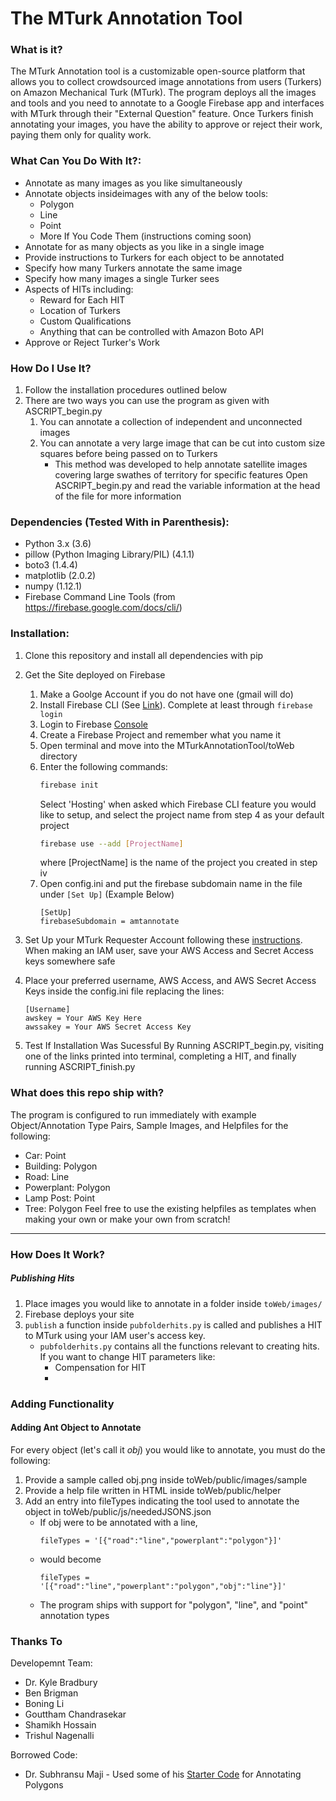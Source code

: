 # The MTurk Annotation Tool

### What is it?
The MTurk Annotation tool is a customizable open-source platform that allows you to collect crowdsourced image annotations from users (Turkers) on Amazon Mechanical Turk (MTurk). The program deploys all the images and tools and you need to annotate to a Google Firebase app and interfaces with MTurk through their "External Question" feature. Once Turkers finish annotating your images, you have the ability to approve or reject their work, paying them only for quality work.

### What Can You Do With It?:
- Annotate as many images as you like simultaneously
- Annotate objects insideimages with any of the below tools:
 	- Polygon
 	- Line 
    - Point
    - More If You Code Them (instructions coming soon)
- Annotate for as many objects as you like in a single image
- Provide instructions to Turkers for each object to be annotated
- Specify how many Turkers annotate the same image
- Specify how many images a single Turker sees
- Aspects of HITs including:
  - Reward for Each HIT
  - Location of Turkers
  - Custom Qualifications
  - Anything that can be controlled with Amazon Boto API
- Approve or Reject Turker's Work 

### How Do I Use It?
1. Follow the installation procedures outlined below
2. There are two ways you can use the program as given with ASCRIPT_begin.py
	1. You can annotate a collection of independent and unconnected images
	2. You can annotate a very large image that can be cut into custom size squares before being passed on to Turkers
		- This method was developed to help annotate satellite images covering large swathes of territory for specific features
Open ASCRIPT_begin.py and read the variable information at the head of the file for more information


### Dependencies (Tested With in Parenthesis):
- Python 3.x (3.6)
- pillow (Python Imaging Library/PIL) (4.1.1)
- boto3 (1.4.4) 
- matplotlib (2.0.2)
- numpy (1.12.1)
- Firebase Command Line Tools (from https://firebase.google.com/docs/cli/)

### Installation:
1. Clone this repository and install all dependencies with pip

2. Get the Site deployed on Firebase
	1. Make a Goolge Account if you do not have one (gmail will do)
	2. Install Firebase CLI (See [Link](https://firebase.google.com/docs/cli/)). Complete at least through ```firebase login```
	3. Login to Firebase [Console](https://console.firebase.google.com/)
	4. Create a Firebase Project and remember what you name it
	5. Open terminal and move into the MTurkAnnotationTool/toWeb directory
	6. Enter the following commands:
		```bash
		firebase init 
		```
		Select 'Hosting' when asked which Firebase CLI feature you would like to setup, and select the project name from step 4 as your default project
		```bash
		firebase use --add [ProjectName]
		```
		where [ProjectName] is the name of the project you created in step iv
	7. Open config.ini and put the firebase subdomain name in the file under ```[Set Up]``` (Example Below)
		```
		[SetUp]
		firebaseSubdomain = amtannotate
		```
3. Set Up your MTurk Requester Account following these [instructions](http://docs.aws.amazon.com/AWSMechTurk/latest/AWSMechanicalTurkGettingStartedGuide/SetUp.html#setup-aws-account). When making an IAM user, save your AWS Access and Secret Access keys somewhere safe

4. Place your preferred username, AWS Access, and AWS Secret Access Keys inside the config.ini file replacing the lines:
	```
	[Username]
	awskey = Your AWS Key Here
	awssakey = Your AWS Secret Access Key
	```
5. Test If Installation Was Sucessful By Running ASCRIPT_begin.py, visiting one of the links printed into terminal, completing a HIT, and finally running ASCRIPT_finish.py

### What does this repo ship with?
The program is configured to run immediately with example Object/Annotation Type Pairs, Sample Images, and Helpfiles for the following:
- Car: Point
- Building: Polygon
- Road: Line
- Powerplant: Polygon
- Lamp Post: Point
- Tree: Polygon
Feel free to use the existing helpfiles as templates when making your own or make your own from scratch!

***

### How Does It Work?

##### Publishing Hits
1. Place images you would like to annotate in a folder inside ```toWeb/images/``` 
2. Firebase deploys your site
2. ```publish``` a function inside ```pubfolderhits.py``` is called and publishes a HIT to MTurk using your IAM user's access key. 
	- ```pubfolderhits.py``` contains all the functions relevant to creating hits. If you want to change HIT parameters like:
		- Compensation for HIT
		- 

### Adding Functionality

#### Adding Ant Object to Annotate
For every object (let's call it _obj_) you would like to annotate, you must do the following:
1. Provide a sample called obj.png inside toWeb/public/images/sample
2. Provide a help file written in HTML inside toWeb/public/helper
3. Add an entry into fileTypes indicating the tool used to annotate the object in toWeb/public/js/neededJSONS.json
	- If obj were to be annotated with a line,
		```
		fileTypes = '[{"road":"line","powerplant":"polygon"}]' 
		```
	- would become
		```
		fileTypes = '[{"road":"line","powerplant":"polygon","obj":"line"}]'
		```
	- The program ships with support for "polygon", "line", and "point" annotation types


### Thanks To
Developemnt Team:
- Dr. Kyle Bradbury
- Ben Brigman
- Boning Li
- Gouttham Chandrasekar
- Shamikh Hossain
- Trishul Nagenalli

Borrowed Code:
- Dr. Subhransu Maji - Used some of his [Starter Code](http://people.cs.umass.edu/~smaji/projects/mturk/index.html) for Annotating Polygons 




